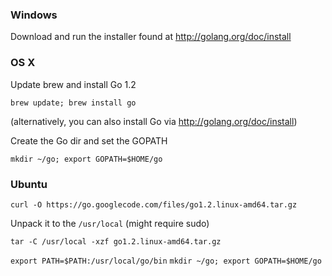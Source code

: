 ### Windows 

Download and run the installer found at http://golang.org/doc/install


### OS X

Update brew and install Go 1.2 

`brew update; brew install go`

(alternatively, you can also install Go via http://golang.org/doc/install)

Create the Go dir and set the GOPATH

`mkdir ~/go; export GOPATH=$HOME/go`


### Ubuntu

`curl -O https://go.googlecode.com/files/go1.2.linux-amd64.tar.gz`

Unpack it to the `/usr/local` (might require sudo)

`tar -C /usr/local -xzf go1.2.linux-amd64.tar.gz`

`export PATH=$PATH:/usr/local/go/bin`
`mkdir ~/go; export GOPATH=$HOME/go`